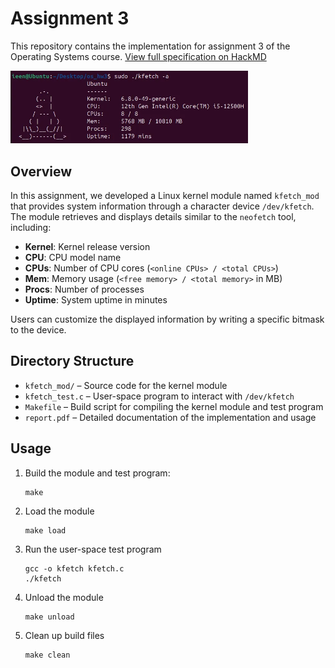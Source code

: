 # Assignment 3

This repository contains the implementation for assignment 3 of the Operating Systems course.
[View full specification on HackMD](https://hackmd.io/@fLANt9b6TbWx5I3lYKkBow/SysmmarM1l)

<p align="left">
  <img src="assets/demo.png" alt="demo image" width="380"/>
</p>

## Overview

In this assignment, we developed a Linux kernel module named `kfetch_mod` that provides system information through a character device `/dev/kfetch`. The module retrieves and displays details similar to the `neofetch` tool, including:

- **Kernel**: Kernel release version
- **CPU**: CPU model name
- **CPUs**: Number of CPU cores (`<online CPUs> / <total CPUs>`)
- **Mem**: Memory usage (`<free memory> / <total memory>` in MB)
- **Procs**: Number of processes
- **Uptime**: System uptime in minutes

Users can customize the displayed information by writing a specific bitmask to the device.

## Directory Structure

- `kfetch_mod/` – Source code for the kernel module
- `kfetch_test.c` – User-space program to interact with `/dev/kfetch`
- `Makefile` – Build script for compiling the kernel module and test program
- `report.pdf` – Detailed documentation of the implementation and usage

## Usage

1. Build the module and test program:
   ```
   make
   ```
2. Load the module
   ```
   make load
   ```
4. Run the user-space test program
   ```
   gcc -o kfetch kfetch.c
   ./kfetch
   ```
6. Unload the module
   ```
   make unload
   ```
8. Clean up build files
   ```
   make clean
   ```

